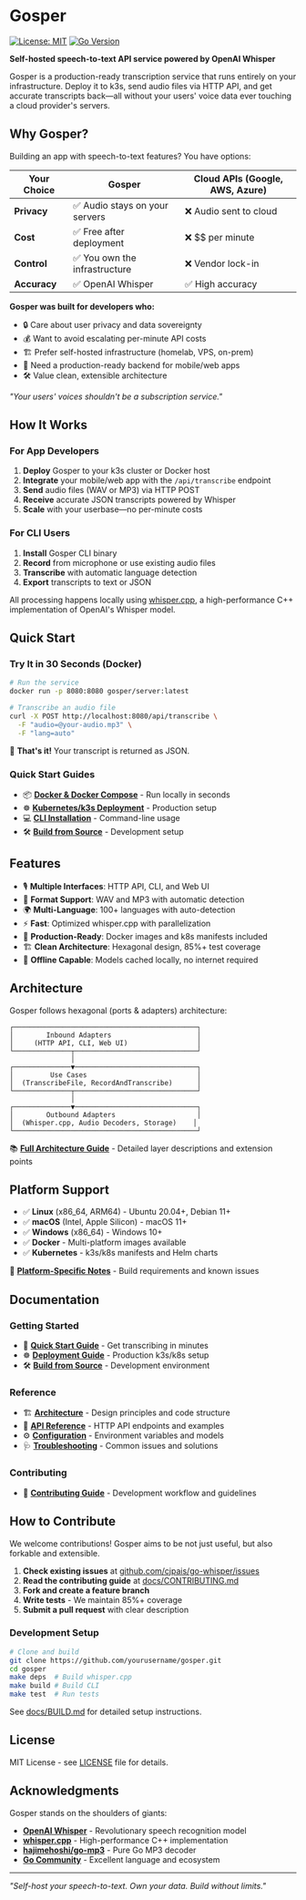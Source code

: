 # Gosper

[![License: MIT](https://img.shields.io/badge/License-MIT-yellow.svg)](LICENSE)
[![Go Version](https://img.shields.io/badge/Go-1.21+-blue.svg)](go.mod)

**Self-hosted speech-to-text API service powered by OpenAI Whisper**

Gosper is a production-ready transcription service that runs entirely on your infrastructure. Deploy it to k3s, send audio files via HTTP API, and get accurate transcripts back—all without your users' voice data ever touching a cloud provider's servers.

## Why Gosper?

Building an app with speech-to-text features? You have options:

| Your Choice | Gosper | Cloud APIs (Google, AWS, Azure) |
|------------|--------|--------------------------------|
| **Privacy** | ✅ Audio stays on your servers | ❌ Audio sent to cloud |
| **Cost** | ✅ Free after deployment | ❌ $$ per minute |
| **Control** | ✅ You own the infrastructure | ❌ Vendor lock-in |
| **Accuracy** | ✅ OpenAI Whisper | ✅ High accuracy |

**Gosper was built for developers who:**
- 🔒 Care about user privacy and data sovereignty
- 💰 Want to avoid escalating per-minute API costs
- 🏗️ Prefer self-hosted infrastructure (homelab, VPS, on-prem)
- 🚀 Need a production-ready backend for mobile/web apps
- 🛠️ Value clean, extensible architecture

*"Your users' voices shouldn't be a subscription service."*

## How It Works

### For App Developers
1. **Deploy** Gosper to your k3s cluster or Docker host
2. **Integrate** your mobile/web app with the `/api/transcribe` endpoint
3. **Send** audio files (WAV or MP3) via HTTP POST
4. **Receive** accurate JSON transcripts powered by Whisper
5. **Scale** with your userbase—no per-minute costs

### For CLI Users
1. **Install** Gosper CLI binary
2. **Record** from microphone or use existing audio files
3. **Transcribe** with automatic language detection
4. **Export** transcripts to text or JSON

All processing happens locally using [whisper.cpp](https://github.com/ggerganov/whisper.cpp), a high-performance C++ implementation of OpenAI's Whisper model.

## Quick Start

### Try It in 30 Seconds (Docker)

```bash
# Run the service
docker run -p 8080:8080 gosper/server:latest

# Transcribe an audio file
curl -X POST http://localhost:8080/api/transcribe \
  -F "audio=@your-audio.mp3" \
  -F "lang=auto"
```

🎉 **That's it!** Your transcript is returned as JSON.

### Quick Start Guides
- 📦 **[Docker & Docker Compose](docs/QUICKSTART.md#docker-quick-start)** - Run locally in seconds
- ☸️ **[Kubernetes/k3s Deployment](docs/deployment-complete.md)** - Production setup
- 💻 **[CLI Installation](docs/QUICKSTART.md#cli-quick-start)** - Command-line usage
- 🛠️ **[Build from Source](docs/BUILD.md)** - Development setup

## Features

- 🎙️ **Multiple Interfaces**: HTTP API, CLI, and Web UI
- 🎵 **Format Support**: WAV and MP3 with automatic detection
- 🌍 **Multi-Language**: 100+ languages with auto-detection
- ⚡ **Fast**: Optimized whisper.cpp with parallelization
- 🐳 **Production-Ready**: Docker images and k8s manifests included
- 🏗️ **Clean Architecture**: Hexagonal design, 85%+ test coverage
- 📴 **Offline Capable**: Models cached locally, no internet required

## Architecture

Gosper follows hexagonal (ports & adapters) architecture:

```
┌─────────────────────────────────────────────┐
│        Inbound Adapters                     │
│     (HTTP API, CLI, Web UI)                 │
└──────────────┬──────────────────────────────┘
               │
┌──────────────▼──────────────────────────────┐
│         Use Cases                           │
│  (TranscribeFile, RecordAndTranscribe)      │
└──────────────┬──────────────────────────────┘
               │
┌──────────────▼──────────────────────────────┐
│        Outbound Adapters                    │
│  (Whisper.cpp, Audio Decoders, Storage)    │
└─────────────────────────────────────────────┘
```

📚 **[Full Architecture Guide](docs/ARCHITECTURE.md)** - Detailed layer descriptions and extension points

## Platform Support

- ✅ **Linux** (x86_64, ARM64) - Ubuntu 20.04+, Debian 11+
- ✅ **macOS** (Intel, Apple Silicon) - macOS 11+
- ✅ **Windows** (x86_64) - Windows 10+
- ✅ **Docker** - Multi-platform images available
- ✅ **Kubernetes** - k3s/k8s manifests and Helm charts

🔧 **[Platform-Specific Notes](docs/TROUBLESHOOTING.md#platform-specific-issues)** - Build requirements and known issues

## Documentation

### Getting Started
- 🚀 **[Quick Start Guide](docs/QUICKSTART.md)** - Get transcribing in minutes
- ☸️ **[Deployment Guide](docs/deployment-complete.md)** - Production k3s/k8s setup
- 🛠️ **[Build from Source](docs/BUILD.md)** - Development environment

### Reference
- 🏗️ **[Architecture](docs/ARCHITECTURE.md)** - Design principles and code structure
- 🔌 **[API Reference](docs/API.md)** - HTTP API endpoints and examples
- ⚙️ **[Configuration](docs/CONFIGURATION.md)** - Environment variables and models
- 🩺 **[Troubleshooting](docs/TROUBLESHOOTING.md)** - Common issues and solutions

### Contributing
- 🤝 **[Contributing Guide](docs/CONTRIBUTING.md)** - Development workflow and guidelines

## How to Contribute

We welcome contributions! Gosper aims to be not just useful, but also forkable and extensible.

1. **Check existing issues** at [github.com/cjpais/go-whisper/issues](https://github.com/cjpais/go-whisper/issues)
2. **Read the contributing guide** at [docs/CONTRIBUTING.md](docs/CONTRIBUTING.md)
3. **Fork and create a feature branch**
4. **Write tests** - We maintain 85%+ coverage
5. **Submit a pull request** with clear description

### Development Setup
```bash
# Clone and build
git clone https://github.com/yourusername/gosper.git
cd gosper
make deps  # Build whisper.cpp
make build # Build CLI
make test  # Run tests
```

See [docs/BUILD.md](docs/BUILD.md) for detailed setup instructions.

## License

MIT License - see [LICENSE](LICENSE) file for details.

## Acknowledgments

Gosper stands on the shoulders of giants:

- **[OpenAI Whisper](https://github.com/openai/whisper)** - Revolutionary speech recognition model
- **[whisper.cpp](https://github.com/ggerganov/whisper.cpp)** - High-performance C++ implementation
- **[hajimehoshi/go-mp3](https://github.com/hajimehoshi/go-mp3)** - Pure Go MP3 decoder
- **[Go Community](https://golang.org)** - Excellent language and ecosystem

---

*"Self-host your speech-to-text. Own your data. Build without limits."*
